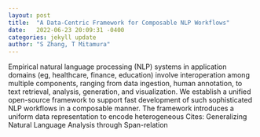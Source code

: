 ```yaml
---
layout: post
title:  "A Data-Centric Framework for Composable NLP Workflows"
date:   2022-06-23 20:09:31 -0400
categories: jekyll update
author: "S Zhang, T Mitamura"
---
```

Empirical natural language processing (NLP) systems in application domains (eg, healthcare, finance, education) involve interoperation among multiple components, ranging from data ingestion, human annotation, to text retrieval, analysis, generation, and visualization. We establish a unified open-source framework to support fast development of such sophisticated NLP workflows in a composable manner. The framework introduces a uniform data representation to encode heterogeneous 
Cites: Generalizing Natural Language Analysis through Span-relation